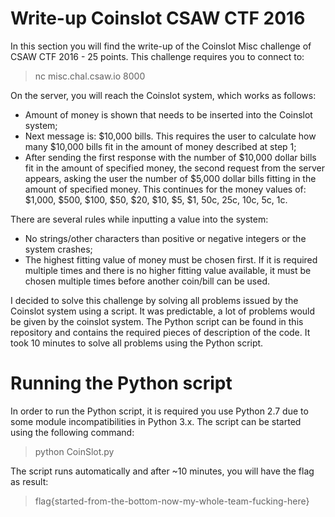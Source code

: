 # Write-up Coinslot CSAW CTF 2016
In this section you will find the write-up of the Coinslot Misc challenge of CSAW CTF 2016 - 25 points.
This challenge requires you to connect to:

> nc misc.chal.csaw.io 8000

On the server, you will reach the Coinslot system, which works as follows:
* Amount of money is shown that needs to be inserted into the Coinslot system;
* Next message is: $10,000 bills. This requires the user to calculate how many $10,000 bills fit in the amount of money described at step 1;
* After sending the first response with the number of $10,000 dollar bills fit in the amount of specified money, the second request from the server appears, asking the user the number of $5,000 dollar bills fitting in the amount of specified money. This continues for the money values of: $1,000, $500, $100, $50, $20, $10, $5, $1, 50c, 25c, 10c, 5c, 1c.

There are several rules while inputting a value into the system:
* No strings/other characters than positive or negative integers or the system crashes;
* The highest fitting value of money must be chosen first. If it is required multiple times and there is no higher fitting value available, it must be chosen multiple times before another coin/bill can be used.

I decided to solve this challenge by solving all problems issued by the Coinslot system using a script. It was predictable, a lot of problems would be given by the coinslot system. The Python script can be found in this repository and contains the required pieces of description of the code. It took 10 minutes to solve all problems using the Python script.

# Running the Python script
In order to run the Python script, it is required you use Python 2.7 due to some module incompatibilities in Python 3.x. The script can be started using the following command:

> python CoinSlot.py

The script runs automatically and after ~10 minutes, you will have the flag as result:
> flag{started-from-the-bottom-now-my-whole-team-fucking-here}
